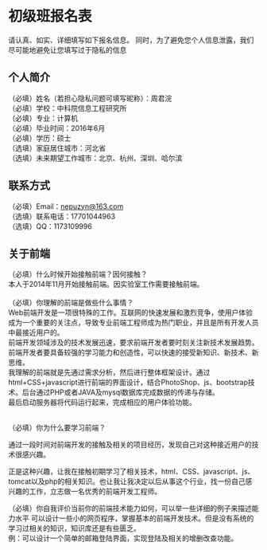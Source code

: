 # 初级班报名表

请认真、如实、详细填写如下报名信息。
同时，为了避免您个人信息泄露，我们尽可能地避免让您填写过于隐私的信息

## 个人简介

（必填）姓名（若担心隐私问题可填写昵称）：周君浣 <br/>
（必填）学校：中科院信息工程研究所 <br/>
（必填）专业：计算机 <br/>
（必填）毕业时间：2016年6月 <br/>
（必填）学历：硕士 <br/>
（选填）家庭居住城市：河北省 <br/>
（选填）未来期望工作城市：北京、杭州、深圳、哈尔滨 <br/>

## 联系方式

（必填）Email：nepuzyn@163.com <br/>
（选填）联系电话：17701044963 <br/>
（选填）QQ：1173109996 <br/>

## 关于前端

（必填）什么时候开始接触前端？因何接触？<br/>
        本人于2014年11月开始接触前端。因实验室工作需要接触前端。<br/><br/>
（必填）你理解的前端是做些什么事情？<br/>
        Web前端开发是一项很特殊的工作。互联网的快速发展和激烈竞争，使用户体验成为一个重要的关注点，导致专业前端工程师成为热门职业，并且是所有开发人员中最接近用户的。<br/>
        前端开发领域涉及的技术发展迅速，要求前端开发者要时刻关注新技术发展趋势。前端开发者要具备较强的学习能力和创造性，可以快速的接受新知识、新技术、新思维。<br/>
        我理解的前端就是先通过需求分析，然后进行整体框架设计。通过html+CSS+javascript进行前端的界面设计，结合PhotoShop、js、bootstrap技术。后台通过PHP或者JAVA及mysql数据库完成数据的传递与存储。<br/>
        最后启动服务器将代码运行起来，完成相应的用户体验功能。<br/><br/>
        
（必填）你为什么要学习前端？
        <p>通过一段时间对前端开发的接触及相关的项目经历，发现自己对这种接近用户的技术很感兴趣。</p>
        <p>正是这种兴趣，让我在接触初期学习了相关技术，html、CSS、javascript、js、tomcat以及php的相关知识。也让我让我决定以后从事这个行业，找一份自己感兴趣的工作，立志做一名优秀的前端开发工程师。</p>

（必填）你自我评价当前你的前端技术能力如何，可以举一些详细的例子来描述能力水平
        可以设计一些小的网页程序，掌握基本的前端开发技术。但是没有系统的学习过相关的知识，知识库还是有些匮乏。<br/>
        例：可以设计一个简单的邮箱登陆界面，实现登陆及相关的增删改查功能。<br/>

